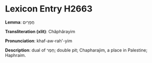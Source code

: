 # Lexicon Entry H2663

**Lemma**: חֲפָרַיִם

**Transliteration (xlit)**: Chăphârayim

**Pronunciation**: khaf-aw-rah'-yim

**Description**:
dual of חֵפֶר; double pit; Chapharajim, a place in Palestine; Haphraim.
